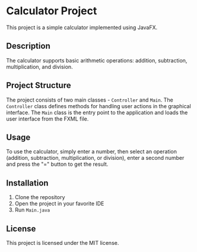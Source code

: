 # Calculator Project

This project is a simple calculator implemented using JavaFX.

## Description

The calculator supports basic arithmetic operations: addition, subtraction, multiplication, and division.

## Project Structure

The project consists of two main classes - `Controller` and `Main`. The `Controller` class defines methods for handling user actions in the graphical interface. The `Main` class is the entry point to the application and loads the user interface from the FXML file.

## Usage

To use the calculator, simply enter a number, then select an operation (addition, subtraction, multiplication, or division), enter a second number and press the "=" button to get the result.

## Installation

1. Clone the repository
2. Open the project in your favorite IDE
3. Run `Main.java`

## License

This project is licensed under the MIT license.
